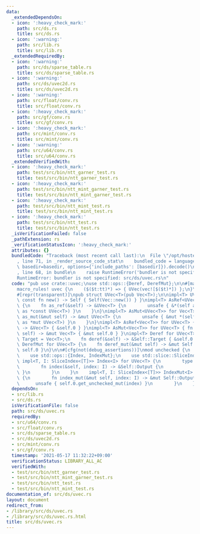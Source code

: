 ```yaml
---
data:
  _extendedDependsOn:
  - icon: ':heavy_check_mark:'
    path: src/ds.rs
    title: src/ds.rs
  - icon: ':warning:'
    path: src/lib.rs
    title: src/lib.rs
  _extendedRequiredBy:
  - icon: ':warning:'
    path: src/ds/sparse_table.rs
    title: src/ds/sparse_table.rs
  - icon: ':warning:'
    path: src/ds/uvec2d.rs
    title: src/ds/uvec2d.rs
  - icon: ':warning:'
    path: src/float/conv.rs
    title: src/float/conv.rs
  - icon: ':heavy_check_mark:'
    path: src/gf/conv.rs
    title: src/gf/conv.rs
  - icon: ':heavy_check_mark:'
    path: src/mint/conv.rs
    title: src/mint/conv.rs
  - icon: ':warning:'
    path: src/u64/conv.rs
    title: src/u64/conv.rs
  _extendedVerifiedWith:
  - icon: ':heavy_check_mark:'
    path: test/src/bin/ntt_garner_test.rs
    title: test/src/bin/ntt_garner_test.rs
  - icon: ':heavy_check_mark:'
    path: test/src/bin/ntt_mint_garner_test.rs
    title: test/src/bin/ntt_mint_garner_test.rs
  - icon: ':heavy_check_mark:'
    path: test/src/bin/ntt_mint_test.rs
    title: test/src/bin/ntt_mint_test.rs
  - icon: ':heavy_check_mark:'
    path: test/src/bin/ntt_test.rs
    title: test/src/bin/ntt_test.rs
  _isVerificationFailed: false
  _pathExtension: rs
  _verificationStatusIcon: ':heavy_check_mark:'
  attributes: {}
  bundledCode: "Traceback (most recent call last):\n  File \"/opt/hostedtoolcache/Python/3.9.5/x64/lib/python3.9/site-packages/onlinejudge_verify/documentation/build.py\"\
    , line 71, in _render_source_code_stat\n    bundled_code = language.bundle(stat.path,\
    \ basedir=basedir, options={'include_paths': [basedir]}).decode()\n  File \"/opt/hostedtoolcache/Python/3.9.5/x64/lib/python3.9/site-packages/onlinejudge_verify/languages/user_defined.py\"\
    , line 68, in bundle\n    raise RuntimeError('bundler is not specified: {}'.format(path.as_posix()))\n\
    RuntimeError: bundler is not specified: src/ds/uvec.rs\n"
  code: "pub use crate::uvec;\nuse std::ops::{Deref, DerefMut};\n\n#[macro_export]\n\
    macro_rules! uvec {\n    ($($t:tt)*) => { UVec(vec![$($t)*]) };\n}\n\n#[derive(Clone)]\n\
    #[repr(transparent)]\npub struct UVec<T>(pub Vec<T>);\n\nimpl<T> UVec<T> { pub\
    \ const fn new() -> Self { Self(Vec::new()) } }\nimpl<T> AsRef<UVec<T>> for Vec<T>\
    \ {\n    fn as_ref(&self) -> &UVec<T> {\n        unsafe { &*(self as *const Vec<T>\
    \ as *const UVec<T>) }\n    }\n}\nimpl<T> AsMut<UVec<T>> for Vec<T> {\n    fn\
    \ as_mut(&mut self) -> &mut UVec<T> {\n        unsafe { &mut *(self as *mut Vec<T>\
    \ as *mut UVec<T>) }\n    }\n}\nimpl<T> AsRef<Vec<T>> for UVec<T> { fn as_ref(&self)\
    \ -> &Vec<T> { &self.0 } }\nimpl<T> AsMut<Vec<T>> for UVec<T> { fn as_mut(&mut\
    \ self) -> &mut Vec<T> { &mut self.0 } }\nimpl<T> Deref for UVec<T> {\n    type\
    \ Target = Vec<T>;\n    fn deref(&self) -> &Self::Target { &self.0 }\n}\nimpl<T>\
    \ DerefMut for UVec<T> {\n    fn deref_mut(&mut self) -> &mut Self::Target { &mut\
    \ self.0 }\n}\n\n#[cfg(not(debug_assertions))]\nmod unchecked {\n    use super::*;\n\
    \    use std::ops::{Index, IndexMut};\n    use std::slice::SliceIndex;\n\n   \
    \ impl<T, I: SliceIndex<[T]>> Index<I> for UVec<T> {\n        type Output = I::Output;\n\
    \        fn index(&self, index: I) -> &Self::Output {\n            unsafe { self.0.get_unchecked(index)\
    \ }\n        }\n    }\n    impl<T, I: SliceIndex<[T]>> IndexMut<I> for UVec<T>\
    \ {\n        fn index_mut(&mut self, index: I) -> &mut Self::Output {\n      \
    \      unsafe { self.0.get_unchecked_mut(index) }\n        }\n    }\n}\n"
  dependsOn:
  - src/lib.rs
  - src/ds.rs
  isVerificationFile: false
  path: src/ds/uvec.rs
  requiredBy:
  - src/u64/conv.rs
  - src/float/conv.rs
  - src/ds/sparse_table.rs
  - src/ds/uvec2d.rs
  - src/mint/conv.rs
  - src/gf/conv.rs
  timestamp: '2021-05-17 11:32:22+09:00'
  verificationStatus: LIBRARY_ALL_AC
  verifiedWith:
  - test/src/bin/ntt_garner_test.rs
  - test/src/bin/ntt_mint_garner_test.rs
  - test/src/bin/ntt_test.rs
  - test/src/bin/ntt_mint_test.rs
documentation_of: src/ds/uvec.rs
layout: document
redirect_from:
- /library/src/ds/uvec.rs
- /library/src/ds/uvec.rs.html
title: src/ds/uvec.rs
---
```

